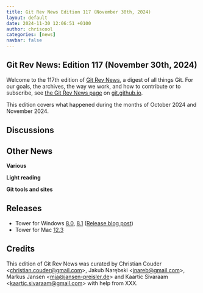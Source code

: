 ```yaml
---
title: Git Rev News Edition 117 (November 30th, 2024)
layout: default
date: 2024-11-30 12:06:51 +0100
author: chriscool
categories: [news]
navbar: false
---
```


## Git Rev News: Edition 117 (November 30th, 2024)

Welcome to the 117th edition of [Git Rev News](https://git.github.io/rev_news/rev_news/),
a digest of all things Git. For our goals, the archives, the way we work, and how to contribute or to
subscribe, see [the Git Rev News page](https://git.github.io/rev_news/rev_news/) on [git.github.io](http://git.github.io).

This edition covers what happened during the months of October 2024 and November 2024.

## Discussions

<!---
### General
-->

<!---
### Reviews
-->

<!---
### Support
-->

<!---
## Developer Spotlight:
-->

## Other News

__Various__


__Light reading__

<!---
__Easy watching__
-->

__Git tools and sites__


## Releases

+ Tower for Windows [8.0](https://www.git-tower.com/release-notes/windows?show_tab=release-notes), [8.1](https://www.git-tower.com/release-notes/windows?show_tab=release-notes) ([Release blog post](https://www.git-tower.com/blog/tower-windows-8/))
+ Tower for Mac [12.3](https://www.git-tower.com/release-notes/mac?show_tab=release-notes)

## Credits

This edition of Git Rev News was curated by
Christian Couder &lt;<christian.couder@gmail.com>&gt;,
Jakub Narębski &lt;<jnareb@gmail.com>&gt;,
Markus Jansen &lt;<mja@jansen-preisler.de>&gt; and
Kaartic Sivaraam &lt;<kaartic.sivaraam@gmail.com>&gt;
with help from XXX.
